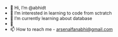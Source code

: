 - 👋 Hi, I’m @abhidt
- 👀 I’m interested in learning to code from sctratch 
- 🌱 I’m currently learning about database 
- 💞
- 📫 How to reach me - arsenalfanabhi@gmail.com 

<!---
abhidt/abhidt is a ✨ special ✨ repository because its `README.md` (this file) appears on your GitHub profile.
You can click the Preview link to take a look at your changes.
--->
